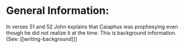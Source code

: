 # General Information:

In verses 51 and 52 John explains that Caiaphus was prophesying even though he did not realize it at the time. This is background information. (See: [[writing-background]])